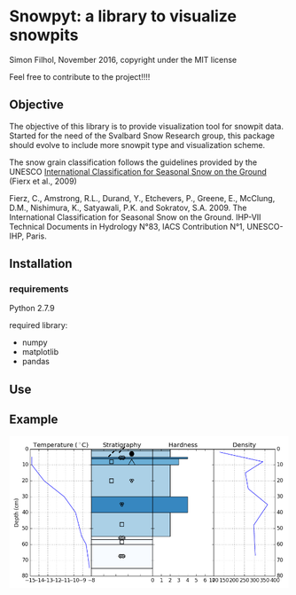 # Snowpyt: a library to visualize snowpits
Simon Filhol, November 2016, copyright under the MIT license

Feel free to contribute to the project!!!!


## Objective
The objective of this library is to provide visualization tool for snowpit data. 
Started for the need of the Svalbard Snow Research group, this package should evolve
 to include more snowpit type and visualization scheme. 
 
The snow grain classification follows the guidelines provided by the UNESCO 
[International Classification for Seasonal Snow on the Ground](http://unesdoc.unesco.org/images/0018/001864/186462e.pdf) 
(Fierx et al., 2009)

Fierz, C., Amstrong, R.L., Durand, Y., 
Etchevers, P., Greene, E., McClung, D.M., 
Nishimura, K., Satyawali, P.K. and Sokratov, S.A. 2009.
The International Classification for Seasonal Snow on the Ground. IHP-VII Technical Documents in 
Hydrology N°83, IACS Contribution N°1, UNESCO-IHP, Paris. 

## Installation

### requirements

Python 2.7.9

required library:
- numpy
- matplotlib
- pandas

## Use

## Example
![test.png](kvg2_3.png)







